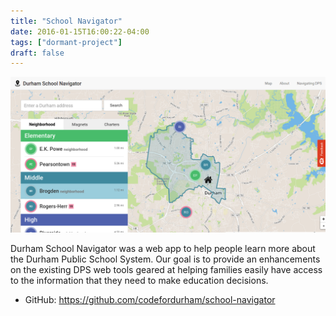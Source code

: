```yaml
---
title: "School Navigator"
date: 2016-01-15T16:00:22-04:00
tags: ["dormant-project"]
draft: false
---
```


![DEAR logo](SchoolNav_Home.png)

Durham School Navigator was a web app to help people learn more about the Durham
Public School System. Our goal is to provide an enhancements on the existing DPS
web tools geared at helping families easily have access to the information that
they need to make education decisions.

* GitHub: https://github.com/codefordurham/school-navigator
